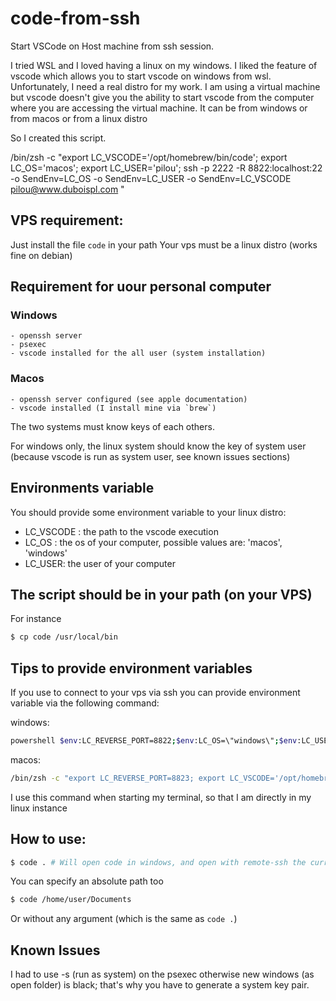 # code-from-ssh

Start VSCode on Host machine from ssh session.

I tried WSL and I loved having a linux on my windows. I liked the feature of vscode which allows you to start vscode on windows from wsl. Unfortunately, I need a real distro for my work. 
I am using a virtual machine but vscode doesn't give you the ability to start vscode from the computer where you are accessing the virtual machine. It can be from windows or from macos or from a linux distro

So I created this script.

/bin/zsh -c "export LC_VSCODE='/opt/homebrew/bin/code'; export LC_OS='macos'; export LC_USER='pilou'; ssh -p 2222 -R 8822:localhost:22 -o SendEnv=LC_OS -o SendEnv=LC_USER -o SendEnv=LC_VSCODE pilou@www.duboispl.com "

## VPS requirement:

Just install the file `code` in your path
Your vps must be a linux distro (works fine on debian)

## Requirement for uour personal computer

### Windows
    - openssh server
    - psexec
    - vscode installed for the all user (system installation)


### Macos
    - openssh server configured (see apple documentation)
    - vscode installed (I install mine via `brew`)

The two systems must know keys of each others.

For windows only, the linux system should know the key of system user (because vscode is run as system user, see known issues sections)

## Environments variable

You should provide some environment variable to your linux distro:
 - LC_VSCODE : the path to the vscode execution
 - LC_OS : the os of your computer, possible values are: 'macos', 'windows'
 - LC_USER: the user of your computer

## The script should be in your path (on your VPS)

For instance

```bash
$ cp code /usr/local/bin
```

## Tips to provide environment variables

If you use to connect to your vps via ssh you can provide environment variable via the following command:

windows:
```bash
powershell $env:LC_REVERSE_PORT=8822;$env:LC_OS=\"windows\";$env:LC_USER=\"windows_username\";$env:LC_VSCODE=\"C:\Program Files\Microsoft VS Code\Code.exe\";ssh -R \"$($env:LC_REVERSE_PORT):localhost:22\" -o SendEnv=LC_OS -o SendEnv=LC_USER -o SendEnv=LC_VSCODE -o SendEnv=LC_REVERSE_PORT -p 2222 vps@vps.com
```

macos:
```bash
/bin/zsh -c "export LC_REVERSE_PORT=8823; export LC_VSCODE='/opt/homebrew/bin/code'; export LC_OS='macos'; export LC_USER='your mac username'; ssh -R $LC_REVERSE_PORT:localhost:22 -o SendEnv=LC_OS -o SendEnv=LC_USER -o SendEnv=LC_VSCODE -o SendEnv=LC_REVERSE_PORT vps@vps.com"
```

I use this command when starting my terminal, so that I am directly in my linux instance


## How to use:

```bash
$ code . # Will open code in windows, and open with remote-ssh the current folder in your virtual machine
```

You can specify an absolute path too
```bash
$ code /home/user/Documents
```

Or without any argument (which is the same as `code .`)

## Known Issues

I had to use -s (run as system) on the psexec otherwise new windows (as open folder) is black; that's why you have to generate a system key pair.